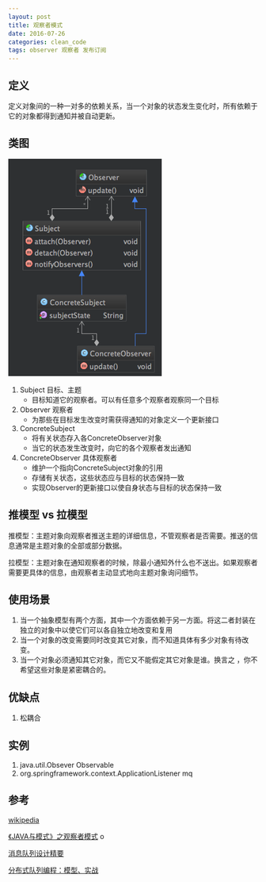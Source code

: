 ```yaml
---
layout: post
title: 观察者模式
date: 2016-07-26
categories: clean_code
tags: observer 观察者 发布订阅
---
```





## 定义

定义对象间的一种一对多的依赖关系，当一个对象的状态发生变化时，所有依赖于它的对象都得到通知并被自动更新。

## 类图

![类图](/images/design_pattern/observer.png)

1.  Subject 目标、主题
    * 目标知道它的观察者。可以有任意多个观察者观察同一个目标
2.  Observer 观察者
    * 为那些在目标发生改变时需获得通知的对象定义一个更新接口
3.  ConcreteSubject
    * 将有关状态存入各ConcreteObserver对象
    * 当它的状态发生改变时，向它的各个观察者发出通知
3.  ConcreteObserver 具体观察者
    * 维护一个指向ConcreteSubject对象的引用
    * 存储有关状态，这些状态应与目标的状态保持一致
    * 实现Observer的更新接口以使自身状态与目标的状态保持一致

## 推模型 vs 拉模型

推模型：主题对象向观察者推送主题的详细信息，不管观察者是否需要。推送的信息通常是主题对象的全部或部分数据。

拉模型：主题对象在通知观察者的时候，除最小通知外什么也不送出。如果观察者需要更具体的信息，由观察者主动显式地向主题对象询问细节。


## 使用场景

1. 当一个抽象模型有两个方面，其中一个方面依赖于另一方面。将这二者封装在独立的对象中以使它们可以各自独立地改变和复用
2. 当一个对象的改变需要同时改变其它对象，而不知道具体有多少对象有待改变。
3. 当一个对象必须通知其它对象，而它又不能假定其它对象是谁。换言之 ，你不希望这些对象是紧密耦合的。

## 优缺点

1. 松耦合

## 实例

1. java.util.Obsever Observable
2. org.springframework.context.ApplicationListener
mq


## 参考

[wikipedia](https://en.wikipedia.org/wiki/Observer_pattern)

[《JAVA与模式》之观察者模式](http://www.cnblogs.com/java-my-life/archive/2012/05/16/2502279.html)
o

[消息队列设计精要](https://tech.meituan.com/mq-design.html)

[分布式队列编程：模型、实战](https://tech.meituan.com/distributed_queue_based_programming.html)
